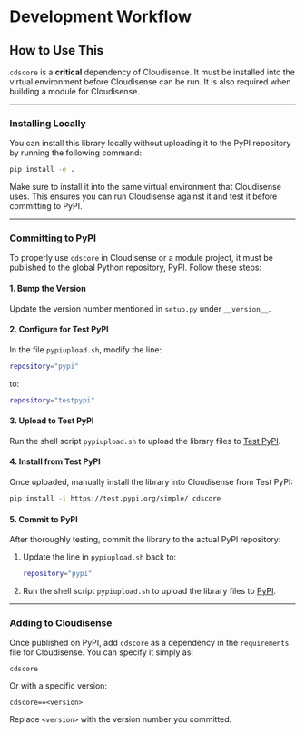# Development Workflow


## How to Use This

`cdscore` is a **critical** dependency of Cloudisense. It must be installed into the virtual environment before Cloudisense can be run. It is also required when building a module for Cloudisense.

---

### Installing Locally

You can install this library locally without uploading it to the PyPI repository by running the following command:

```sh
pip install -e .
```

Make sure to install it into the same virtual environment that Cloudisense uses. This ensures you can run Cloudisense against it and test it before committing to PyPI.

---

### Committing to PyPI

To properly use `cdscore` in Cloudisense or a module project, it must be published to the global Python repository, PyPI. Follow these steps:

#### 1. Bump the Version
Update the version number mentioned in `setup.py` under `__version__`.

#### 2. Configure for Test PyPI
In the file `pypiupload.sh`, modify the line:
```sh
repository="pypi"
```
to:
```sh
repository="testpypi"
```

#### 3. Upload to Test PyPI
Run the shell script `pypiupload.sh` to upload the library files to [Test PyPI](https://test.pypi.org/). 

#### 4. Install from Test PyPI
Once uploaded, manually install the library into Cloudisense from Test PyPI:

```sh
pip install -i https://test.pypi.org/simple/ cdscore
```

#### 5. Commit to PyPI
After thoroughly testing, commit the library to the actual PyPI repository:
1. Update the line in `pypiupload.sh` back to:
   ```sh
   repository="pypi"
   ```
2. Run the shell script `pypiupload.sh` to upload the library files to [PyPI](https://pypi.org/).

---

### Adding to Cloudisense

Once published on PyPI, add `cdscore` as a dependency in the `requirements` file for Cloudisense. You can specify it simply as:

```
cdscore
```

Or with a specific version:

```
cdscore==<version>
```

Replace `<version>` with the version number you committed.
